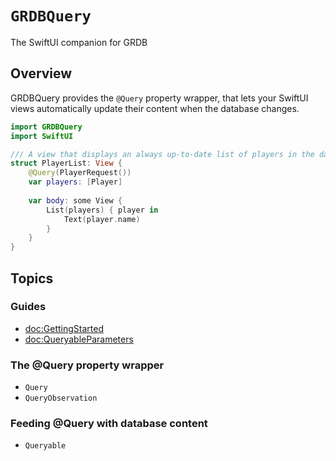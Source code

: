 # ``GRDBQuery``

The SwiftUI companion for GRDB

## Overview

GRDBQuery provides the `@Query` property wrapper, that lets your SwiftUI views automatically update their content when the database changes.

```swift
import GRDBQuery
import SwiftUI

/// A view that displays an always up-to-date list of players in the database.
struct PlayerList: View {
    @Query(PlayerRequest())
    var players: [Player]
    
    var body: some View {
        List(players) { player in
            Text(player.name)
        }
    }
}
```

## Topics

### Guides

- <doc:GettingStarted>
- <doc:QueryableParameters>

### The @Query property wrapper

- ``Query``
- ``QueryObservation``

### Feeding @Query with database content

- ``Queryable``
